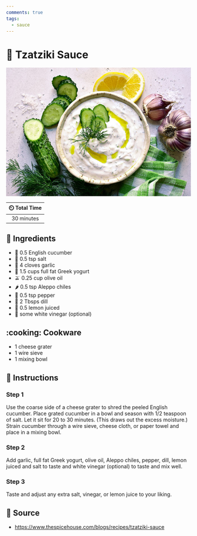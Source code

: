 ```yaml
---
comments: true
tags:
  - sauce
---
```

# :rice: Tzatziki Sauce

![Tzatziki Sauce](../assets/images/tzatziki-sauce.jpg)

| :timer_clock: Total Time |
|:-----------------------: |
| 30 minutes |

## :salt: Ingredients

- :cucumber: 0.5 English cucumber
- :salt: 0.5 tsp salt
- :garlic: 4 cloves garlic
- :rice: 1.5 cups full fat Greek yogurt
- :olive: 0.25 cup olive oil
- :hot_pepper: 0.5 tsp Aleppo chiles
- :salt: 0.5 tsp pepper
- :herb: 2 Tbsps dill
- :lemon: 0.5 lemon juiced
- :sake: some white vinegar (optional)

## :cooking: Cookware

- 1 cheese grater
- 1 wire sieve
- 1 mixing bowl

## :pencil: Instructions

### Step 1

Use the coarse side of a cheese grater to shred the peeled English cucumber. Place grated cucumber in a bowl and season
with 1/2 teaspoon of salt. Let it sit for 20 to 30 minutes. (This draws out the excess moisture.) Strain cucumber
through a wire sieve, cheese cloth, or paper towel and place in a mixing bowl.

### Step 2

Add garlic, full fat Greek yogurt, olive oil, Aleppo chiles, pepper, dill, lemon juiced and salt to taste and white
vinegar (optional) to taste and mix well.

### Step 3

Taste and adjust any extra salt, vinegar, or lemon juice to your liking.

## :link: Source

- <https://www.thespicehouse.com/blogs/recipes/tzatziki-sauce>
